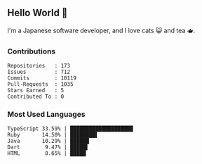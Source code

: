 ## Hello World 👋

I'm a Japanese software developer, and I love cats 😺 and tea 🫖.

### Contributions

    Repositories   : 173
    Issues         : 712
    Commits        : 10119
    Pull-Requests  : 1035
    Stars Earned   : 5
    Contributed To : 0

### Most Used Languages

    TypeScript 33.59% | ████████████████████
    Ruby       14.50% | ████████▌
    Java       10.29% | ██████
    Dart        9.47% | █████▌
    HTML        8.65% | █████
